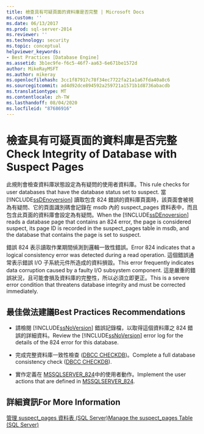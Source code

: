 ```yaml
---
title: 檢查具有可疑頁面的資料庫是否完整 | Microsoft Docs
ms.custom: ''
ms.date: 06/13/2017
ms.prod: sql-server-2014
ms.reviewer: ''
ms.technology: security
ms.topic: conceptual
helpviewer_keywords:
- Best Practices [Database Engine]
ms.assetid: 3b1ec9fe-f6c5-46f7-aa63-6e671be1572d
author: MikeRayMSFT
ms.author: mikeray
ms.openlocfilehash: 3cc1f87917c78f34ec7722fa21a1a67fda40a8c6
ms.sourcegitcommit: ad4d92dce894592a259721a1571b1d8736abacdb
ms.translationtype: MT
ms.contentlocale: zh-TW
ms.lasthandoff: 08/04/2020
ms.locfileid: "87686916"
---
```

# <a name="check-integrity-of-database-with-suspect-pages"></a><span data-ttu-id="b4423-102">檢查具有可疑頁面的資料庫是否完整</span><span class="sxs-lookup"><span data-stu-id="b4423-102">Check Integrity of Database with Suspect Pages</span></span>
  <span data-ttu-id="b4423-103">此規則會檢查資料庫狀態設定為有疑問的使用者資料庫。</span><span class="sxs-lookup"><span data-stu-id="b4423-103">This rule checks for user databases that have the database status set to suspect.</span></span> <span data-ttu-id="b4423-104">當 [!INCLUDE[ssDEnoversion](../../includes/ssdenoversion-md.md)] 讀取包含 824 錯誤的資料庫頁面時，該頁面會被視為有疑問、它的頁面識別碼會記錄在 msdb 內的 suspect_pages 資料表中，而且包含此頁面的資料庫會設定為有疑問。</span><span class="sxs-lookup"><span data-stu-id="b4423-104">When the [!INCLUDE[ssDEnoversion](../../includes/ssdenoversion-md.md)] reads a database page that contains an 824 error, the page is considered suspect, its page ID is recorded in the suspect_pages table in msdb, and the database that contains the page is set to suspect.</span></span>  
  
 <span data-ttu-id="b4423-105">錯誤 824 表示讀取作業期間偵測到邏輯一致性錯誤。</span><span class="sxs-lookup"><span data-stu-id="b4423-105">Error 824 indicates that a logical consistency error was detected during a read operation.</span></span> <span data-ttu-id="b4423-106">這個錯誤通常表示錯誤 I/O 子系統元件所造成的資料損毀。</span><span class="sxs-lookup"><span data-stu-id="b4423-106">This error frequently indicates data corruption caused by a faulty I/O subsystem component.</span></span> <span data-ttu-id="b4423-107">這是嚴重的錯誤狀況，且可能會損及資料庫的完整性，所以必須立即更正。</span><span class="sxs-lookup"><span data-stu-id="b4423-107">This is a severe error condition that threatens database integrity and must be corrected immediately.</span></span>  
  
## <a name="best-practices-recommendations"></a><span data-ttu-id="b4423-108">最佳做法建議</span><span class="sxs-lookup"><span data-stu-id="b4423-108">Best Practices Recommendations</span></span>  
  
-   <span data-ttu-id="b4423-109">請檢閱 [!INCLUDE[ssNoVersion](../../includes/ssnoversion-md.md)] 錯誤記錄檔，以取得這個資料庫之 824 錯誤的詳細資料。</span><span class="sxs-lookup"><span data-stu-id="b4423-109">Review the [!INCLUDE[ssNoVersion](../../includes/ssnoversion-md.md)] error log for the details of the 824 error for this database.</span></span>  
  
-   <span data-ttu-id="b4423-110">完成完整資料庫一致性檢查 ([DBCC CHECKDB](/sql/t-sql/database-console-commands/dbcc-checkdb-transact-sql))。</span><span class="sxs-lookup"><span data-stu-id="b4423-110">Complete a full database consistency check ([DBCC CHECKDB](/sql/t-sql/database-console-commands/dbcc-checkdb-transact-sql)).</span></span>  
  
-   <span data-ttu-id="b4423-111">實作定義在 [MSSQLSERVER_824](https://go.microsoft.com/fwlink/?LinkId=81397)中的使用者動作。</span><span class="sxs-lookup"><span data-stu-id="b4423-111">Implement the user actions that are defined in [MSSQLSERVER_824](https://go.microsoft.com/fwlink/?LinkId=81397).</span></span>  
  
## <a name="for-more-information"></a><span data-ttu-id="b4423-112">詳細資訊</span><span class="sxs-lookup"><span data-stu-id="b4423-112">For More Information</span></span>  
 [<span data-ttu-id="b4423-113">管理 suspect_pages 資料表 &#40;SQL Server&#41;</span><span class="sxs-lookup"><span data-stu-id="b4423-113">Manage the suspect_pages Table &#40;SQL Server&#41;</span></span>](../backup-restore/manage-the-suspect-pages-table-sql-server.md)  
  
  
